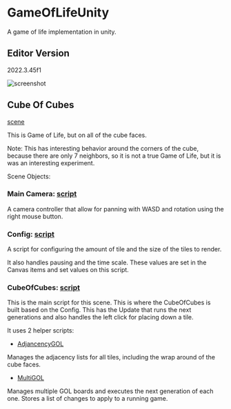 GameOfLifeUnity
===============

A game of life implementation in unity.

## Editor Version

2022.3.45f1

![screenshot](./Docs/screencast.png)

## Cube Of Cubes

[scene](Assets/Scenes/CubeOfCubes.unity) 

This is Game of Life, but on all of the cube faces. 

Note: This has interesting behavior around the corners of the cube, because there are only 7 neighbors, so it is not a true Game of Life, but it is was an interesting experiment.

Scene Objects:

### Main Camera: [script](Assets/Scripts/MouseOrbit.cs)

A camera controller that allow for panning with WASD and rotation using the right mouse button.

### Config: [script](Assets/Scripts/Config.cs)

A script for configuring the amount of tile and the size of the tiles to render.

It also handles pausing and the time scale. These values are set in the Canvas items and set values on this script.

### CubeOfCubes: [script](Assets/Scripts/CubeOfCubes.cs)

This is the main script for this scene. This is where the CubeOfCubes is built based on the Config. This has the Update that runs the next generations and also handles the left click for placing down a tile.

It uses 2 helper scripts:

- [AdjancencyGOL](Assets/Scripts/AdjancencyGOL.cs)

Manages the adjacency lists for all tiles, including the wrap around of the cube faces.

- [MultiGOL](Assets/Scripts/MultiGOL.cs)

Manages multiple GOL boards and executes the next generation of each one. Stores a list of changes to apply to a running game.
